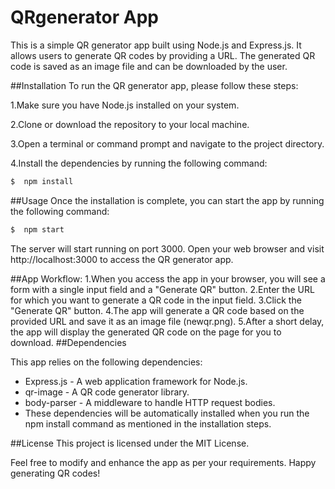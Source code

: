 # QRgenerator App
This is a simple QR generator app built using Node.js and Express.js. It allows users to generate QR codes by providing a URL. The generated QR code is saved as an image file and can be downloaded by the user.

##Installation
To run the QR generator app, please follow these steps:

1.Make sure you have Node.js installed on your system.

2.Clone or download the repository to your local machine.

3.Open a terminal or command prompt and navigate to the project directory.

4.Install the dependencies by running the following command:

```bash
$  npm install
```
##Usage
Once the installation is complete, you can start the app by running the following command:
```bash
$  npm start
```
The server will start running on port 3000. Open your web browser and visit http://localhost:3000 to access the QR generator app.

##App Workflow:
1.When you access the app in your browser, you will see a form with a single input field and a "Generate QR" button.
2.Enter the URL for which you want to generate a QR code in the input field.
3.Click the "Generate QR" button.
4.The app will generate a QR code based on the provided URL and save it as an image file (newqr.png).
5.After a short delay, the app will display the generated QR code on the page for you to download.
##Dependencies

This app relies on the following dependencies:

- Express.js - A web application framework for Node.js.
- qr-image - A QR code generator library.
- body-parser - A middleware to handle HTTP request bodies.
- These dependencies will be automatically installed when you run the npm install command as mentioned in the installation steps.

##License
This project is licensed under the MIT License.

Feel free to modify and enhance the app as per your requirements. Happy generating QR codes!


